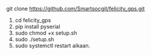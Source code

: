 git clone https://github.com/Smartsocgit/felicity_gps.git

1. cd felicity_gps
2. pip install pyserial
3. sudo chmod +x setup.sh
4. sudo ./setup.sh
5. sudo systemctl restart aikaan.
